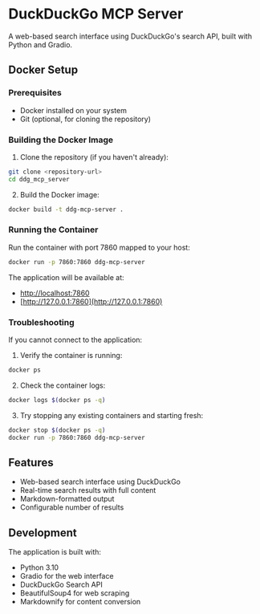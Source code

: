 # DuckDuckGo MCP Server

A web-based search interface using DuckDuckGo's search API, built with Python and Gradio.

## Docker Setup

### Prerequisites

- Docker installed on your system
- Git (optional, for cloning the repository)

### Building the Docker Image

1. Clone the repository (if you haven't already):

```bash
git clone <repository-url>
cd ddg_mcp_server
```

2. Build the Docker image:

```bash
docker build -t ddg-mcp-server .
```

### Running the Container

Run the container with port 7860 mapped to your host:

```bash
docker run -p 7860:7860 ddg-mcp-server
```

The application will be available at:

- [http://localhost:7860](http://localhost:7860)
- [http://127.0.0.1:7860](http://127.0.0.1:7860)

### Troubleshooting

If you cannot connect to the application:

1. Verify the container is running:

```bash
docker ps
```

2. Check the container logs:

```bash
docker logs $(docker ps -q)
```

3. Try stopping any existing containers and starting fresh:

```bash
docker stop $(docker ps -q)
docker run -p 7860:7860 ddg-mcp-server
```

## Features

- Web-based search interface using DuckDuckGo
- Real-time search results with full content
- Markdown-formatted output
- Configurable number of results

## Development

The application is built with:

- Python 3.10
- Gradio for the web interface
- DuckDuckGo Search API
- BeautifulSoup4 for web scraping
- Markdownify for content conversion
